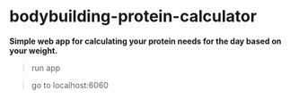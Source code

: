 # bodybuilding-protein-calculator

**Simple web app for calculating your protein needs for the day based on your weight.**

>run app

>go to localhost:6060
